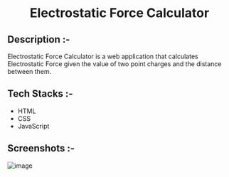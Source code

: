 # <p align="center">Electrostatic Force Calculator</p>

## Description :-

Electrostatic Force Calculator is a web application that calculates Electrostatic Force given the value of two point charges and the distance between them.

## Tech Stacks :-

- HTML
- CSS
- JavaScript

## Screenshots :-

![image](https://github.com/user-attachments/assets/7fa4f341-26e8-4b43-a439-e2865b3d1db4)
